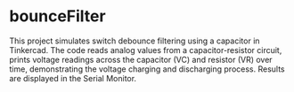 # bounceFilter
This project simulates switch debounce filtering using a capacitor in Tinkercad. The code reads analog values from a capacitor-resistor circuit, prints voltage readings across the capacitor (VC) and resistor (VR) over time, demonstrating the voltage charging and discharging process. Results are displayed in the Serial Monitor.
